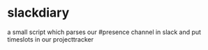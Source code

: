 # slackdiary
a small script which parses our #presence channel in slack and put timeslots in our projecttracker
